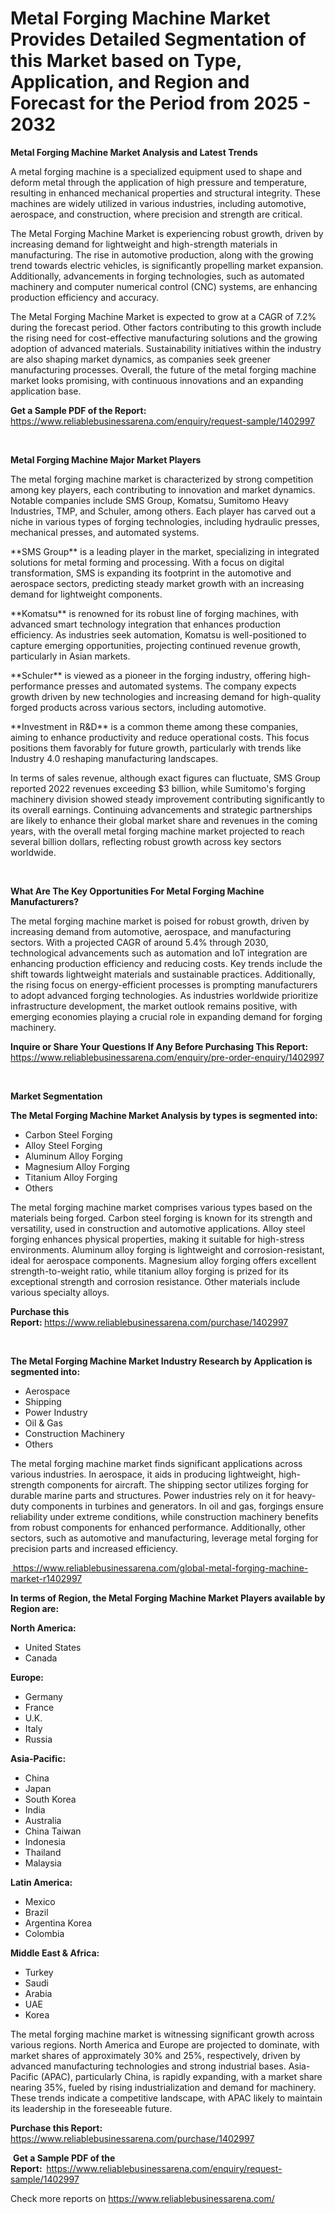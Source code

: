 <p><h1>Metal Forging Machine Market Provides Detailed Segmentation of this Market based on Type, Application, and Region and Forecast for the Period from 2025 - 2032</h1></p><p><strong>Metal Forging Machine Market Analysis and Latest Trends</strong></p>
<p><p>A metal forging machine is a specialized equipment used to shape and deform metal through the application of high pressure and temperature, resulting in enhanced mechanical properties and structural integrity. These machines are widely utilized in various industries, including automotive, aerospace, and construction, where precision and strength are critical.</p><p>The Metal Forging Machine Market is experiencing robust growth, driven by increasing demand for lightweight and high-strength materials in manufacturing. The rise in automotive production, along with the growing trend towards electric vehicles, is significantly propelling market expansion. Additionally, advancements in forging technologies, such as automated machinery and computer numerical control (CNC) systems, are enhancing production efficiency and accuracy.</p><p>The Metal Forging Machine Market is expected to grow at a CAGR of 7.2% during the forecast period. Other factors contributing to this growth include the rising need for cost-effective manufacturing solutions and the growing adoption of advanced materials. Sustainability initiatives within the industry are also shaping market dynamics, as companies seek greener manufacturing processes. Overall, the future of the metal forging machine market looks promising, with continuous innovations and an expanding application base.</p></p>
<p><strong>Get a Sample PDF of the Report:&nbsp;</strong> <a href="https://www.reliablebusinessarena.com/enquiry/request-sample/1402997?utm_campaign=2146&utm_medium=2&utm_source=Github&utm_content=ia&utm_term=28032025&utm_id=metal-forging-machine">https://www.reliablebusinessarena.com/enquiry/request-sample/1402997</a></p>
<p>&nbsp;</p>
<p><strong>Metal Forging Machine Major Market Players</strong></p>
<p><p>The metal forging machine market is characterized by strong competition among key players, each contributing to innovation and market dynamics. Notable companies include SMS Group, Komatsu, Sumitomo Heavy Industries, TMP, and Schuler, among others. Each player has carved out a niche in various types of forging technologies, including hydraulic presses, mechanical presses, and automated systems.</p><p>**SMS Group** is a leading player in the market, specializing in integrated solutions for metal forming and processing. With a focus on digital transformation, SMS is expanding its footprint in the automotive and aerospace sectors, predicting steady market growth with an increasing demand for lightweight components.</p><p>**Komatsu** is renowned for its robust line of forging machines, with advanced smart technology integration that enhances production efficiency. As industries seek automation, Komatsu is well-positioned to capture emerging opportunities, projecting continued revenue growth, particularly in Asian markets.</p><p>**Schuler** is viewed as a pioneer in the forging industry, offering high-performance presses and automated systems. The company expects growth driven by new technologies and increasing demand for high-quality forged products across various sectors, including automotive.</p><p>**Investment in R&D** is a common theme among these companies, aiming to enhance productivity and reduce operational costs. This focus positions them favorably for future growth, particularly with trends like Industry 4.0 reshaping manufacturing landscapes.</p><p>In terms of sales revenue, although exact figures can fluctuate, SMS Group reported 2022 revenues exceeding $3 billion, while Sumitomo's forging machinery division showed steady improvement contributing significantly to its overall earnings. Continuing advancements and strategic partnerships are likely to enhance their global market share and revenues in the coming years, with the overall metal forging machine market projected to reach several billion dollars, reflecting robust growth across key sectors worldwide.</p></p>
<p>&nbsp;</p>
<p><strong>What Are The Key Opportunities For Metal Forging Machine Manufacturers?</strong></p>
<p><p>The metal forging machine market is poised for robust growth, driven by increasing demand from automotive, aerospace, and manufacturing sectors. With a projected CAGR of around 5.4% through 2030, technological advancements such as automation and IoT integration are enhancing production efficiency and reducing costs. Key trends include the shift towards lightweight materials and sustainable practices. Additionally, the rising focus on energy-efficient processes is prompting manufacturers to adopt advanced forging technologies. As industries worldwide prioritize infrastructure development, the market outlook remains positive, with emerging economies playing a crucial role in expanding demand for forging machinery.</p></p>
<p><strong>Inquire or Share Your Questions If Any Before Purchasing This Report:</strong> <a href="https://www.reliablebusinessarena.com/enquiry/pre-order-enquiry/1402997?utm_campaign=2146&utm_medium=2&utm_source=Github&utm_content=ia&utm_term=28032025&utm_id=metal-forging-machine">https://www.reliablebusinessarena.com/enquiry/pre-order-enquiry/1402997</a></p>
<p>&nbsp;</p>
<p><strong>Market Segmentation</strong></p>
<p><strong>The Metal Forging Machine Market Analysis by types is segmented into:</strong></p>
<p><ul><li>Carbon Steel Forging</li><li>Alloy Steel Forging</li><li>Aluminum Alloy Forging</li><li>Magnesium Alloy Forging</li><li>Titanium Alloy Forging</li><li>Others</li></ul></p>
<p><p>The metal forging machine market comprises various types based on the materials being forged. Carbon steel forging is known for its strength and versatility, used in construction and automotive applications. Alloy steel forging enhances physical properties, making it suitable for high-stress environments. Aluminum alloy forging is lightweight and corrosion-resistant, ideal for aerospace components. Magnesium alloy forging offers excellent strength-to-weight ratio, while titanium alloy forging is prized for its exceptional strength and corrosion resistance. Other materials include various specialty alloys.</p></p>
<p><strong>Purchase this Report:&nbsp;</strong><a href="https://www.reliablebusinessarena.com/purchase/1402997?utm_campaign=2146&utm_medium=2&utm_source=Github&utm_content=ia&utm_term=28032025&utm_id=metal-forging-machine">https://www.reliablebusinessarena.com/purchase/1402997</a></p>
<p>&nbsp;</p>
<p><strong>The Metal Forging Machine Market Industry Research by Application is segmented into:</strong></p>
<p><ul><li>Aerospace</li><li>Shipping</li><li>Power Industry</li><li>Oil & Gas</li><li>Construction Machinery</li><li>Others</li></ul></p>
<p><p>The metal forging machine market finds significant applications across various industries. In aerospace, it aids in producing lightweight, high-strength components for aircraft. The shipping sector utilizes forging for durable marine parts and structures. Power industries rely on it for heavy-duty components in turbines and generators. In oil and gas, forgings ensure reliability under extreme conditions, while construction machinery benefits from robust components for enhanced performance. Additionally, other sectors, such as automotive and manufacturing, leverage metal forging for precision parts and increased efficiency.</p></p>
<p><a href="https://www.reliablebusinessarena.com/global-metal-forging-machine-market-r1402997?utm_campaign=2146&utm_medium=2&utm_source=Github&utm_content=ia&utm_term=28032025&utm_id=metal-forging-machine">&nbsp;https://www.reliablebusinessarena.com/global-metal-forging-machine-market-r1402997</a></p>
<p><strong>In terms of Region, the Metal Forging Machine Market Players available by Region are:</strong></p>
<p>
    <p> <strong> North America: </strong>
        <ul>
            <li>United States</li>
            <li>Canada</li>
        </ul>
        </p> 
    <p> <strong> Europe: </strong>
        <ul>
            <li>Germany</li>
            <li>France</li>
            <li>U.K.</li>
            <li>Italy</li>
            <li>Russia</li>
        </ul>
        </p> 
    <p> <strong> Asia-Pacific: </strong>
        <ul>
            <li>China</li>
            <li>Japan</li>
            <li>South Korea</li>
            <li>India</li>
            <li>Australia</li>
            <li>China Taiwan</li>
            <li>Indonesia</li>
            <li>Thailand</li>
            <li>Malaysia</li>
        </ul>
        </p> 
    <p> <strong> Latin America: </strong>
        <ul>
            <li>Mexico</li>
            <li>Brazil</li>
            <li>Argentina Korea</li>
            <li>Colombia</li>
        </ul>
        </p> 
    <p> <strong> Middle East & Africa: </strong>
        <ul>
            <li>Turkey</li>
            <li>Saudi</li>
            <li>Arabia</li>
            <li>UAE</li>
            <li>Korea</li>
        </ul>
    </p>
    </p>
<p><p>The metal forging machine market is witnessing significant growth across various regions. North America and Europe are projected to dominate, with market shares of approximately 30% and 25%, respectively, driven by advanced manufacturing technologies and strong industrial bases. Asia-Pacific (APAC), particularly China, is rapidly expanding, with a market share nearing 35%, fueled by rising industrialization and demand for machinery. These trends indicate a competitive landscape, with APAC likely to maintain its leadership in the foreseeable future.</p></p>
<p><strong>Purchase this Report: </strong><a href="https://www.reliablebusinessarena.com/purchase/1402997?utm_campaign=2146&utm_medium=2&utm_source=Github&utm_content=ia&utm_term=28032025&utm_id=metal-forging-machine">https://www.reliablebusinessarena.com/purchase/1402997</a></p>
<p>&nbsp;<strong>Get a Sample PDF of the Report:&nbsp;&nbsp;</strong><a href="https://www.reliablebusinessarena.com/enquiry/request-sample/1402997?utm_campaign=2146&utm_medium=2&utm_source=Github&utm_content=ia&utm_term=28032025&utm_id=metal-forging-machine">https://www.reliablebusinessarena.com/enquiry/request-sample/1402997</a></p>
<p><strong></strong></p>
<p>Check more reports on <a href="https://www.reliablebusinessarena.com/?utm_campaign=2146&utm_medium=2&utm_source=Github&utm_content=ia&utm_term=28032025&utm_id=metal-forging-machine">https://www.reliablebusinessarena.com/</a></p>